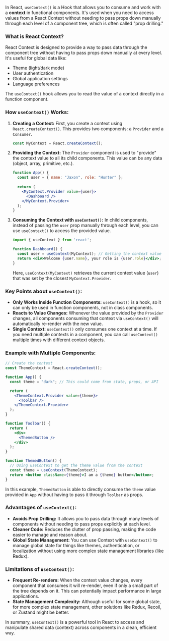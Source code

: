 In React, `useContext()` is a Hook that allows you to consume and work with a **context** in functional components. It's used when you need to access values from a React Context without needing to pass props down manually through each level of a component tree, which is often called "prop drilling."

### What is React Context?
React Context is designed to provide a way to pass data through the component tree without having to pass props down manually at every level. It's useful for global data like:
- Theme (light/dark mode)
- User authentication
- Global application settings
- Language preferences

The `useContext()` hook allows you to read the value of a context directly in a function component.

### How `useContext()` Works:
1. **Creating a Context:**
   First, you create a context using `React.createContext()`. This provides two components: a `Provider` and a `Consumer`.

   ```jsx
   const MyContext = React.createContext();
   ```

2. **Providing the Context:**
   The `Provider` component is used to "provide" the context value to all its child components. This value can be any data (object, array, primitive, etc.).

   ```jsx
   function App() {
     const user = { name: "Jaxon", role: "Hunter" };
     
     return (
       <MyContext.Provider value={user}>
         <Dashboard />
       </MyContext.Provider>
     );
   }
   ```

3. **Consuming the Context with `useContext()`:**
   In child components, instead of passing the `user` prop manually through each level, you can use `useContext()` to access the provided value.

   ```jsx
   import { useContext } from 'react';

   function Dashboard() {
     const user = useContext(MyContext); // Getting the context value directly
     return <div>Welcome {user.name}, your role is {user.role}</div>;
   }
   ```

   Here, `useContext(MyContext)` retrieves the current context value (`user`) that was set by the closest `MyContext.Provider`.

### Key Points about `useContext()`:
- **Only Works Inside Function Components:** `useContext()` is a hook, so it can only be used in function components, not in class components.
- **Reacts to Value Changes:** Whenever the value provided by the `Provider` changes, all components consuming that context via `useContext()` will automatically re-render with the new value.
- **Single Context:** `useContext()` only consumes one context at a time. If you need multiple contexts in a component, you can call `useContext()` multiple times with different context objects.

### Example with Multiple Components:

```jsx
// Create the context
const ThemeContext = React.createContext();

function App() {
  const theme = "dark"; // This could come from state, props, or API

  return (
    <ThemeContext.Provider value={theme}>
      <Toolbar />
    </ThemeContext.Provider>
  );
}

function Toolbar() {
  return (
    <div>
      <ThemedButton />
    </div>
  );
}

function ThemedButton() {
  // Using useContext to get the theme value from the context
  const theme = useContext(ThemeContext);
  return <button className={theme}>I am a {theme} button</button>;
}
```

In this example, `ThemedButton` is able to directly consume the `theme` value provided in `App` without having to pass it through `Toolbar` as props.

### Advantages of `useContext()`:
- **Avoids Prop Drilling:** It allows you to pass data through many levels of components without needing to pass props explicitly at each level.
- **Cleaner Code:** Reduces the clutter of prop passing, making the code easier to manage and reason about.
- **Global State Management:** You can use Context with `useContext()` to manage global state for things like themes, authentication, or localization without using more complex state management libraries (like Redux).

### Limitations of `useContext()`:
- **Frequent Re-renders:** When the context value changes, every component that consumes it will re-render, even if only a small part of the tree depends on it. This can potentially impact performance in large applications.
- **State Management Complexity:** Although useful for some global state, for more complex state management, other solutions like Redux, Recoil, or Zustand might be better.

In summary, `useContext()` is a powerful tool in React to access and manipulate shared data (context) across components in a clean, efficient way.